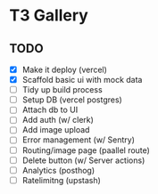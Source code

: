 # T3 Gallery

## TODO

- [x] Make it deploy (vercel)
- [x] Scaffold basic ui with mock data
- [ ] Tidy up build process
- [ ] Setup DB (vercel postgres)
- [ ] Attach db to UI
- [ ] Add auth (w/ clerk)
- [ ] Add image upload
- [ ] Error management (w/ Sentry)
- [ ] Routing/image page (paallel route)
- [ ] Delete button (w/ Server actions)
- [ ] Analytics (posthog)
- [ ] Ratelimitng (upstash)